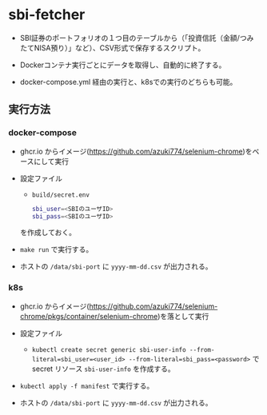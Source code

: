 # sbi-fetcher

- SBI証券のポートフォリオの１つ目のテーブルから（「投資信託（金額/つみたてNISA預り）」など）、CSV形式で保存するスクリプト。

- Dockerコンテナ実行ごとにデータを取得し、自動的に終了する。

- docker-compose.yml 経由の実行と、k8sでの実行のどちらも可能。

## 実行方法

### docker-compose
- ghcr.io からイメージ(https://github.com/azuki774/selenium-chrome)をベースにして実行
- 設定ファイル
    - `build/secret.env`
        ``` bash
        sbi_user=<SBIのユーザID>
        sbi_pass=<SBIのユーザID>
        ```
    を作成しておく。

- `make run` で実行する。
- ホストの `/data/sbi-port` に `yyyy-mm-dd.csv` が出力される。

### k8s
- ghcr.io からイメージ(https://github.com/azuki774/selenium-chrome/pkgs/container/selenium-chrome)を落として実行
- 設定ファイル
    - `kubectl create secret generic sbi-user-info --from-literal=sbi_user=<user_id> --from-literal=sbi_pass=<password>` で secret リソース `sbi-user-info` を作成する。


- `kubectl apply -f manifest` で実行する。
- ホストの `/data/sbi-port` に `yyyy-mm-dd.csv` が出力される。
